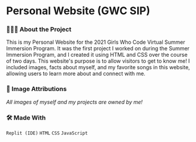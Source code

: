 # Personal Website (GWC SIP)
### 👩🏽‍💻 About the Project
This is my Personal Website for the 2021 Girls Who Code Virtual Summer Immersion Program. It was the first project I worked on during the Summer Immersion Program, and I created it using HTML and CSS over the course of two days. This website's purpose is to allow visitors to get to know me! I included images, facts about myself, and my favorite songs in this website, allowing users to learn more about and connect with me.

### 📸 Image Attributions
*All images of myself and my projects are owned by me!*

### 🛠 Made With
`Replit (IDE)` `HTML` `CSS` `JavaScript`

